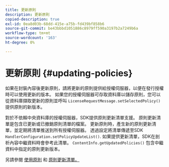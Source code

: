 ```yaml
---
title: 更新原則
description: 更新原則
copied-description: true
exl-id: 0ea8d03b-68dd-415e-a75b-fd439bf858b6
source-git-commit: be43bbbd1051886c8979ff590a3197b2a7249b6a
workflow-type: tm+mt
source-wordcount: '163'
ht-degree: 0%

---
```


# 更新原則 {#updating-policies}

如果在封裝內容後更新原則，請將更新的原則提供給授權伺服器，以便在發行授權時可以使用更新的版本。 如果您的授權伺服器可存取資料庫以儲存原則，您可以從資料庫擷取更新的原則並呼叫 `LicenseRequestMessage.setSelectedPolicy()` 提供原則的新版本。

對於不依賴中央資料庫的授權伺服器，SDK提供原則更新清單支援。 原則更新清單是包含已更新或已撤銷原則清單的檔案。 更新原則時，產生新的原則更新清單，並定期將清單推送到所有授權伺服器。 透過設定將清單傳遞至SDK `HandlerConfiguration.setPolicyUpdateList()`. 如果提供更新清單，SDK在剖析內容中繼資料時會參考此清單。 `ContentInfo.getUpdatedPolicies()` 包含中繼資料中指定的原則更新版本。

另請參閱 [使用原則](../../../aaxs-protecting-content/content-working-with-policies/content-working-with-policies-overview.md) 和 [原則更新清單。](/help/digital-rights-management/protecting-content/working-policies-overview/policy-update-lists/working-with-policy-update-lists.md)
